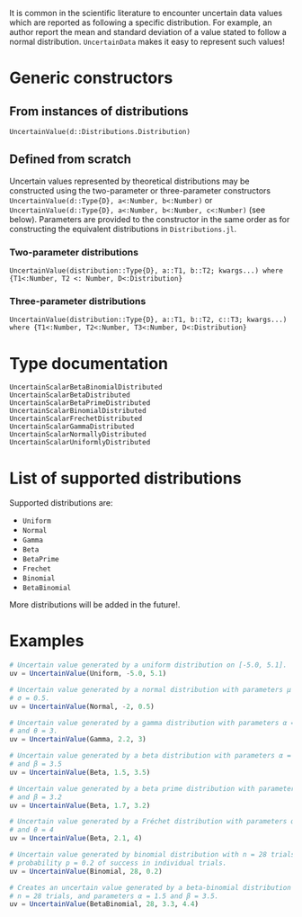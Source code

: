 
It is common in the scientific literature to encounter uncertain data values
which are reported as following a specific distribution. For example, an author
report the mean and standard deviation of a value stated to follow a
normal distribution. `UncertainData` makes it easy to represent such values!

# Generic constructors

## From instances of distributions

```@docs
UncertainValue(d::Distributions.Distribution)
```

## Defined from scratch

Uncertain values represented by theoretical distributions may be constructed
using the two-parameter or three-parameter constructors
`UncertainValue(d::Type{D}, a<:Number, b<:Number)` or
`UncertainValue(d::Type{D}, a<:Number, b<:Number, c<:Number)` (see below).
Parameters are provided to the constructor in the same order as for constructing 
the equivalent distributions in `Distributions.jl`.

### Two-parameter distributions

```@docs
UncertainValue(distribution::Type{D}, a::T1, b::T2; kwargs...) where {T1<:Number, T2 <: Number, D<:Distribution}
```

### Three-parameter distributions

```@docs
UncertainValue(distribution::Type{D}, a::T1, b::T2, c::T3; kwargs...) where {T1<:Number, T2<:Number, T3<:Number, D<:Distribution}
```

# Type documentation

```@docs
UncertainScalarBetaBinomialDistributed
UncertainScalarBetaDistributed
UncertainScalarBetaPrimeDistributed
UncertainScalarBinomialDistributed
UncertainScalarFrechetDistributed
UncertainScalarGammaDistributed
UncertainScalarNormallyDistributed
UncertainScalarUniformlyDistributed
```

# List of supported distributions

Supported distributions are:

- `Uniform`
- `Normal`
- `Gamma`
- `Beta`
- `BetaPrime`
- `Frechet`
- `Binomial`
- `BetaBinomial`

More distributions will be added in the future!.

# Examples

``` julia tab="Uniform"
# Uncertain value generated by a uniform distribution on [-5.0, 5.1].
uv = UncertainValue(Uniform, -5.0, 5.1)
```

``` julia tab="Normal"
# Uncertain value generated by a normal distribution with parameters μ = -2 and
# σ = 0.5.
uv = UncertainValue(Normal, -2, 0.5)
```

``` julia tab="Gamma"
# Uncertain value generated by a gamma distribution with parameters α = 2.2
# and θ = 3.
uv = UncertainValue(Gamma, 2.2, 3)
```

``` julia tab="Beta"
# Uncertain value generated by a beta distribution with parameters α = 1.5
# and β = 3.5
uv = UncertainValue(Beta, 1.5, 3.5)
```

``` julia tab="BetaPrime"
# Uncertain value generated by a beta prime distribution with parameters α = 1.7
# and β = 3.2
uv = UncertainValue(Beta, 1.7, 3.2)
```

``` julia tab="Fréchet"
# Uncertain value generated by a Fréchet distribution with parameters α = 2.1
# and θ = 4
uv = UncertainValue(Beta, 2.1, 4)
```

``` julia tab="Binomial"
# Uncertain value generated by binomial distribution with n = 28 trials and
# probability p = 0.2 of success in individual trials.
uv = UncertainValue(Binomial, 28, 0.2)
```

``` julia tab="BetaBinomial"
# Creates an uncertain value generated by a beta-binomial distribution with
# n = 28 trials, and parameters α = 1.5 and β = 3.5.
uv = UncertainValue(BetaBinomial, 28, 3.3, 4.4)
```
